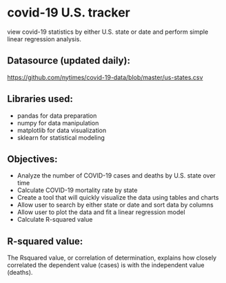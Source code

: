 # covid-19 U.S. tracker

view covid-19 statistics by either U.S. state or date and perform simple linear regression analysis.


## Datasource (updated daily):

https://github.com/nytimes/covid-19-data/blob/master/us-states.csv


## Libraries used:

- pandas for data preparation
- numpy for data manipulation
- matplotlib for data visualization
- sklearn for statistical modeling


## Objectives: 

- Analyze the number of COVID-19 cases and deaths by U.S. state over time
- Calculate COVID-19 mortality rate by state
- Create a tool that will quickly visualize the data using tables and charts
- Allow user to search by either state or date and sort data by columns
- Allow user to plot the data and fit a linear regression model
- Calculate R-squared value


## R-squared value:

The Rsquared value, or correlation of determination, explains how closely correlated the dependent value (cases) is with the independent value (deaths). 


